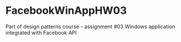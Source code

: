 # FacebookWinAppHW03
Part of design patterns course - assignment #03
Windows application integrated with Facebook API
